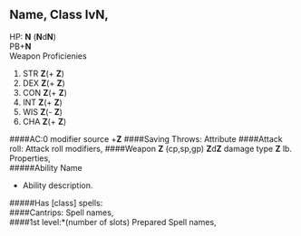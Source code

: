 ## Name, Class lv**N**,
HP: **N**  (**N**d**N**)  
PB+**N**  
Weapon Proficienies
  
1.  STR **Z**(+ **Z**)
2.  DEX **Z**(+ **Z**) 
3.  CON **Z**(+ **Z**) 
4.  INT **Z**(+ **Z**) 
5.  WIS **Z**(- **Z**) 
6.  CHA **Z**(+ **Z**)
  
####AC:0
modifier source +**Z**
####Saving Throws: 
Attribute
####Attack roll: 
Attack roll modifiers,
####Weapon 
 **Z** (cp,sp,gp) **Z**d**Z** damage type      **Z** lb.   
Properties,    
#####Ability Name

* Ability description.

#####Has [class] spells:  
####Cantrips: 
Spell names,  
####1st level:*(number of slots)
Prepared Spell names,
